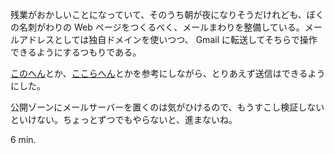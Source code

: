 残業がおかしいことになっていて、そのうち朝が夜になりそうだけれども、ぼくの名刺がわりの Web ページをつくるべく、メールまわりを整備している。メールアドレスとしては独自ドメインを使いつつ、 Gmail に転送してそちらで操作できるようにするつもりである。

[このへん](http://weble.org/2012/03/21/ubuntu-server-postfix)とか、[ここらへん](https://help.ubuntu.com/community/Postfix)とかを参考にしながら、とりあえず送信はできるようにした。

公開ゾーンにメールサーバーを置くのは気がひけるので、もうすこし検証しないといけない。ちょっとずつでもやらないと、進まないね。

6 min.
